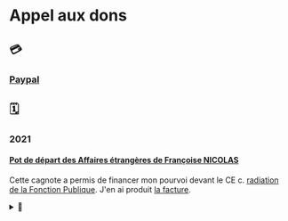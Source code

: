 # Appel aux dons

## 💳

### [Paypal](https://www.paypal.com/paypalme/francoisenicolas)

## 🗓️

### 2021
#### [Pot de départ des Affaires étrangères de Françoise NICOLAS](https://www.lepotcommun.fr/pot/at9hbqo5)

Cette cagnote a permis de financer mon pourvoi devant le CE c. [radiation de la Fonction Publique](./demarches/radiation.md). J'en ai produit [la facture](https://twitter.com/FranoiseNicolas/status/1497559486395031553/photo/1).

<details><summary>🚧</summary>
."Cette cagnotte a permis de financer mon pourvoi devant le Conseil d'Etat  c. radiation Fonction publique. J'en ai produit la facture". Le lien renvoie à une facture liée à la protection fonctionnelle.

sur la facture du Conseil d'Etat (retraite d'office), j'ai retrouvé un tweet avec en copie d'écran  le mail m'annonçant le coût total (2500 € + 1500 €), la facture des 2500 € (en même temps q'une autre facture liée à la protection fonctionnelle payée à cette même époque).
https://twitter.com/FranoiseNicolas/status/1396714480030019584
Je ne retrouve pas de tweet avec les deux factures pour le Conseil d'Etat (2500 + 1500). Au besoin, j'en crée un.
</details>
